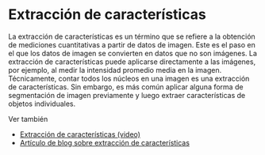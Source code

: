 # Extracción de características

La extracción de características es un término que se refiere a la obtención de mediciones cuantitativas a partir de datos de imagen. Este es el paso en el que los datos de imagen se convierten en datos que no son imágenes. La extracción de características puede aplicarse directamente a las imágenes, por ejemplo, al medir la intensidad promedio media en la imagen. Técnicamente, contar todos los núcleos en una imagen es una extracción de características.
Sin embargo, es más común aplicar alguna forma de segmentación de imagen previamente y luego extraer características de objetos individuales.

Ver también
* [Extracción de características (video)](https://youtu.be/dria4wCiaz0)
* [Artículo de blog sobre extracción de características](https://focalplane.biologists.com/2023/05/03/feature-extraction-in-napari/)